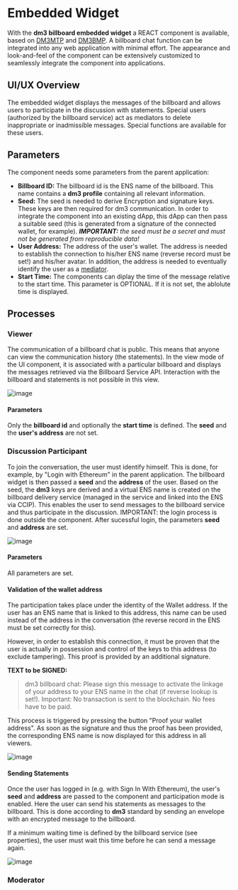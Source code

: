 # Embedded Widget

With the **dm3 billboard embedded widget** a REACT component is available, based on [DM3MTP](../message-transport/mtp.rst) and [DM3BMP](bmp.rst). A billboard chat function can be integrated into any web application with minimal effort. The appearance and look-and-feel of the component can be extensively customized to seamlessly integrate the component into applications.

## UI/UX Overview

The embedded widget displays the messages of the billboard and allows users to participate in the discussion with statements. Special users (authorized by the billboard service) act as mediators to delete inappropriate or inadmissible messages. Special functions are available for these users.

## Parameters

The component needs some parameters from the parent application:

- **Billboard ID:** The billboard id is the ENS name of the billboard. This name contains a **dm3 profile** containing all relevant information.
- **Seed:** The seed is needed to derive Encryption and signature keys. These keys are then required for dm3 communication. In order to integrate the component into an existing dApp, this dApp can then pass a suitable seed (this is generated from a signature of the connected wallet, for example).
_**IMPORTANT:** the seed must be a secret and must not be generated from reproducible data!_
- **User Address:** The address of the user's wallet. The address is needed to establish the connection to his/her ENS name (reverse record must be set!) and his/her avatar. In addition, the address is needed to eventually identify the user as a [mediator](bmp-client.md#moderation-of-the-conversation).
- **Start Time:** The components can diplay the time of the message relative to the start time. This parameter is OPTIONAL. If it is not set, the ablolute time is displayed.

## Processes

### Viewer

The communication of a billboard chat is public. This means that anyone can view the communication history (the statements). In the view mode of the UI component, it is associated with a particular billboard and displays the messages retrieved via the Billboard Service API. Interaction with the billboard and statements is not possible in this view.

![image](ui_only_viewing.svg)

#### Parameters

Only the **billboard id** and optionally the **start time** is defined. The **seed** and the **user's address** are not set.

### Discussion Participant

To join the conversation, the user must identify himself. This is done, for example, by "Login with Ethereum" in the parent application. The billboard widget is then passed a **seed** and the **address** of the user. Based on the seed, the **dm3** keys are derived and a virtual ENS name is created on the billboard delivery service (managed in the service and linked into the ENS via CCIP). This enables the user to send messages to the billboard service and thus participate in the discussion.
IMPORTANT: the login process is done outside the component. After sucessful login, the parameters **seed** and **address** are set.

![image](ui_logged_in_not_validated.svg)

#### Parameters

All parameters are set.

#### Validation of the wallet address

The participation takes place under the identity of the Wallet address. If the user has an ENS name that is linked to this address, this name can be used instead of the address in the conversation (the reverse record in the ENS must be set correctly for this).

However, in order to establish this connection, it must be proven that the user is actually in possession and control of the keys to this address (to exclude tampering). This proof is provided by an additional signature.

**TEXT to be SIGNED:**

> dm3 billboard chat:
> Please sign this message to activate the
> linkage of your address to your ENS name
> in the chat (if reverse lookup is set!).
> Important: No transaction is sent to the
> blockchain. No fees have to be paid.

This process is triggered by pressing the button "Proof your wallet address". As soon as the signature and thus the proof has been provided, the corresponding ENS name is now displayed for this address in all viewers.

![image](ui_logged_in_validated.svg)

#### Sending Statements

Once the user has logged in (e.g. with Sign In With Ethereum), the user's **seed** and **address** are passed to the component and participation mode is enabled. Here the user can send his statements as messages to the billboard. This is done according to **dm3** standard by sending an envelope with an encrypted message to the billboard.

If a minimum waiting time is defined by the billboard service (see properties), the user must wait this time before he can send a message again. 

![image](ui_logged_in_validated_waiting_after_sending.svg)

### Moderator
